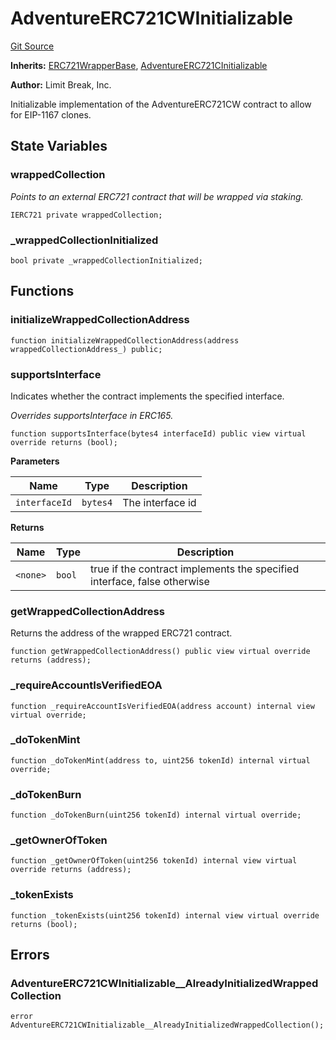 # AdventureERC721CWInitializable
[Git Source](https://github.com/zanzai-dev/creator-token-standards/blob/e3ca932d2edc594487078ba2c4da4e803f84d6a3/src/erc721c/extensions/AdventureERC721CW.sol)

**Inherits:**
[ERC721WrapperBase](/src/erc721c/extensions/ERC721CW.sol/abstract.ERC721WrapperBase.md), [AdventureERC721CInitializable](/src/erc721c/AdventureERC721C.sol/abstract.AdventureERC721CInitializable.md)

**Author:**
Limit Break, Inc.

Initializable implementation of the AdventureERC721CW contract to allow for EIP-1167 clones.


## State Variables
### wrappedCollection
*Points to an external ERC721 contract that will be wrapped via staking.*


```solidity
IERC721 private wrappedCollection;
```


### _wrappedCollectionInitialized

```solidity
bool private _wrappedCollectionInitialized;
```


## Functions
### initializeWrappedCollectionAddress


```solidity
function initializeWrappedCollectionAddress(address wrappedCollectionAddress_) public;
```

### supportsInterface

Indicates whether the contract implements the specified interface.

*Overrides supportsInterface in ERC165.*


```solidity
function supportsInterface(bytes4 interfaceId) public view virtual override returns (bool);
```
**Parameters**

|Name|Type|Description|
|----|----|-----------|
|`interfaceId`|`bytes4`|The interface id|

**Returns**

|Name|Type|Description|
|----|----|-----------|
|`<none>`|`bool`|true if the contract implements the specified interface, false otherwise|


### getWrappedCollectionAddress

Returns the address of the wrapped ERC721 contract.


```solidity
function getWrappedCollectionAddress() public view virtual override returns (address);
```

### _requireAccountIsVerifiedEOA


```solidity
function _requireAccountIsVerifiedEOA(address account) internal view virtual override;
```

### _doTokenMint


```solidity
function _doTokenMint(address to, uint256 tokenId) internal virtual override;
```

### _doTokenBurn


```solidity
function _doTokenBurn(uint256 tokenId) internal virtual override;
```

### _getOwnerOfToken


```solidity
function _getOwnerOfToken(uint256 tokenId) internal view virtual override returns (address);
```

### _tokenExists


```solidity
function _tokenExists(uint256 tokenId) internal view virtual override returns (bool);
```

## Errors
### AdventureERC721CWInitializable__AlreadyInitializedWrappedCollection

```solidity
error AdventureERC721CWInitializable__AlreadyInitializedWrappedCollection();
```

